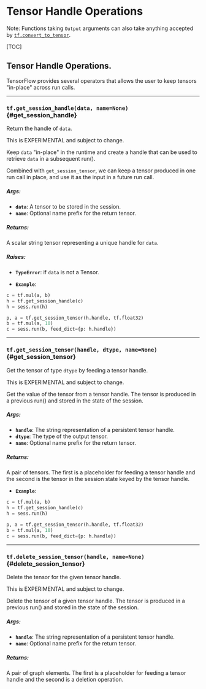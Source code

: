 <!-- This file is machine generated: DO NOT EDIT! -->

# Tensor Handle Operations

Note: Functions taking `Output` arguments can also take anything accepted by
[`tf.convert_to_tensor`](framework.md#convert_to_tensor).

[TOC]

## Tensor Handle Operations.

TensorFlow provides several operators that allows the user to keep tensors
"in-place" across run calls.

- - -

### `tf.get_session_handle(data, name=None)` {#get_session_handle}

Return the handle of `data`.

This is EXPERIMENTAL and subject to change.

Keep `data` "in-place" in the runtime and create a handle that can be
used to retrieve `data` in a subsequent run().

Combined with `get_session_tensor`, we can keep a tensor produced in
one run call in place, and use it as the input in a future run call.

##### Args:


*  <b>`data`</b>: A tensor to be stored in the session.
*  <b>`name`</b>: Optional name prefix for the return tensor.

##### Returns:

  A scalar string tensor representing a unique handle for `data`.

##### Raises:


*  <b>`TypeError`</b>: if `data` is not a Tensor.


*  <b>`Example`</b>: 

```python
c = tf.mul(a, b)
h = tf.get_session_handle(c)
h = sess.run(h)

p, a = tf.get_session_tensor(h.handle, tf.float32)
b = tf.mul(a, 10)
c = sess.run(b, feed_dict={p: h.handle})
```


- - -

### `tf.get_session_tensor(handle, dtype, name=None)` {#get_session_tensor}

Get the tensor of type `dtype` by feeding a tensor handle.

This is EXPERIMENTAL and subject to change.

Get the value of the tensor from a tensor handle. The tensor
is produced in a previous run() and stored in the state of the
session.

##### Args:


*  <b>`handle`</b>: The string representation of a persistent tensor handle.
*  <b>`dtype`</b>: The type of the output tensor.
*  <b>`name`</b>: Optional name prefix for the return tensor.

##### Returns:

  A pair of tensors. The first is a placeholder for feeding a
  tensor handle and the second is the tensor in the session state
  keyed by the tensor handle.


*  <b>`Example`</b>: 

```python
c = tf.mul(a, b)
h = tf.get_session_handle(c)
h = sess.run(h)

p, a = tf.get_session_tensor(h.handle, tf.float32)
b = tf.mul(a, 10)
c = sess.run(b, feed_dict={p: h.handle})
```


- - -

### `tf.delete_session_tensor(handle, name=None)` {#delete_session_tensor}

Delete the tensor for the given tensor handle.

This is EXPERIMENTAL and subject to change.

Delete the tensor of a given tensor handle. The tensor is produced
in a previous run() and stored in the state of the session.

##### Args:


*  <b>`handle`</b>: The string representation of a persistent tensor handle.
*  <b>`name`</b>: Optional name prefix for the return tensor.

##### Returns:

  A pair of graph elements. The first is a placeholder for feeding a
  tensor handle and the second is a deletion operation.


